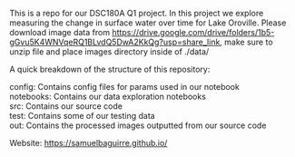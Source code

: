This is a repo for our DSC180A Q1 project. In this project we explore measuring the change in surface water over time for Lake Oroville.
Please download image data from https://drive.google.com/drive/folders/1b5-gGvu5K4WNVqeRQ1BLvdQ5DwA2KkQg?usp=share_link, make sure to unzip file and place images directory inside of ./data/

A quick breakdown of the structure of this repository:

config: Contains config files for params used in our notebook  
notebooks: Contains our data exploration notebooks  
src: Contains our source code  
test: Contains some of our testing data  
out: Contains the processed images outputted from our source code

Website: https://samuelbaguirre.github.io/
